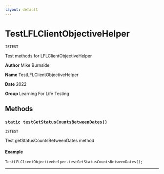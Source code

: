 ```yaml
---
layout: default
---
```


# TestLFLClientObjectiveHelper

`ISTEST`

Test methods for LFLClientObjectiveHelper

**Author** Mike Burnside

**Name** TestLFLClientObjectiveHelper

**Date** 2022

**Group** Learning For Life Testing

## Methods

### `static testGetStatusCountsBetweenDates()`

`ISTEST`

Test getStatusCountsBetweenDates method

#### Example

```apex
TestLFLClientObjectiveHelper.testGetStatusCountsBetweenDates();
```

---

